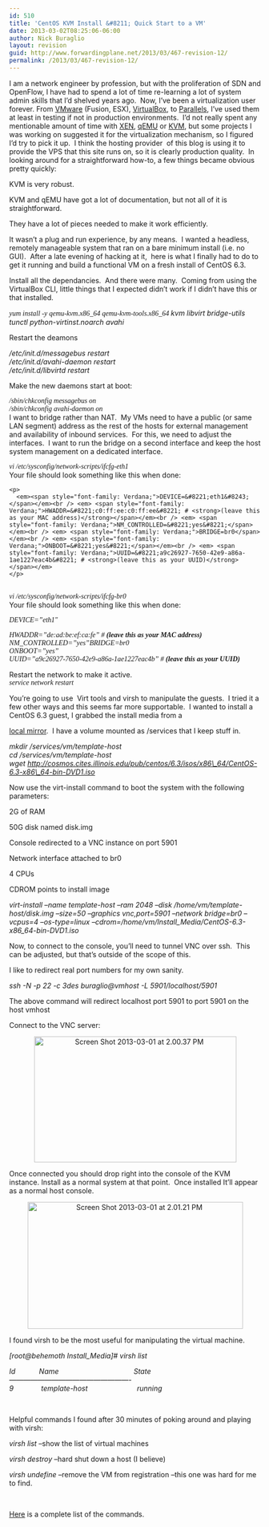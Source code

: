 ```yaml
---
id: 510
title: 'CentOS KVM Install &#8211; Quick Start to a VM'
date: 2013-03-02T08:25:06-06:00
author: Nick Buraglio
layout: revision
guid: http://www.forwardingplane.net/2013/03/467-revision-12/
permalink: /2013/03/467-revision-12/
---
```

I am a network engineer by profession, but with the proliferation of SDN and OpenFlow, I have had to spend a lot of time re-learning a lot of system admin skills that I&#8217;d shelved years ago.  Now, I&#8217;ve been a virtualization user forever. From <a href="http://www.vmware.com" target="_blank">VMware</a> (Fusion, ESX), <a href="https://www.virtualbox.org" target="_blank">VirtualBox</a>, to <a href="www.parallels.com" target="_blank">Parallels</a>, I&#8217;ve used them at least in testing if not in production environments.  I&#8217;d not really spent any mentionable amount of time with <a href="http://www.xen.org" target="_blank">XEN</a>, <a href="http://www.qemu.org" target="_blank">qEMU</a> or <a href="www.linux-kvm.org" target="_blank">KVM</a>, but some projects I was working on suggested it for the virtualization mechanism, so I figured I&#8217;d try to pick it up.  I think the hosting provider  of this blog is using it to provide the VPS that this site runs on, so it is clearly production quality.  In looking around for a straightforward how-to, a few things became obvious pretty quickly:

KVM is very robust.

KVM and qEMU have got a lot of documentation, but not all of it is straightforward.

They have a lot of pieces needed to make it work efficiently.

It wasn&#8217;t a plug and run experience, by any means.  I wanted a headless, remotely manageable system that ran on a bare minimum install (i.e. no GUI).  After a late evening of hacking at it,  here is what I finally had to do to get it running and build a functional VM on a fresh install of CentOS 6.3.

Install all the dependancies.  And there were many.  Coming from using the VirtualBox CLI, little things that I expected didn&#8217;t work if I didn&#8217;t have this or that installed.

<!--?xml version="1.0" encoding="UTF-8" standalone="no"?-->

_<span style="font-family: Verdana;">yum install -y qemu-kvm.x86_64 qemu-kvm-tools.x86_64 </span>kvm libvirt bridge-utils tunctl python-virtinst.noarch avahi_

Restart the deamons

_/etc/init.d/messagebus restart_  
_/etc/init.d/avahi-daemon restart_  
_/etc/init.d/libvirtd restart_

Make the new daemons start at boot:

<!--?xml version="1.0" encoding="UTF-8" standalone="no"?-->

<div>
  <em><span style="font-family: Verdana;">/sbin/chkconfig messagebus on</span></em>
</div>

<div>
  <em><span style="font-family: Verdana;">/sbin/chkconfig avahi-daemon on</span></em>
</div>

<div>
</div>

<div>
  I want to bridge rather than NAT.  My VMs need to have a public (or same LAN segment) address as the rest of the hosts for external management and availability of inbound services.  For this, we need to adjust the interfaces.  I want to run the bridge on a second interface and keep the host system management on a dedicated interface.
</div>

<div>
</div>

<div>
  <!--?xml version="1.0" encoding="UTF-8" standalone="no"?--></p> 
  
  <div>
    <em><span style="font-family: Verdana;">vi /etc/sysconfig/network-scripts/ifcfg-eth1</span></em>
  </div>
  
  <div>
  </div>
  
  <div>
    <div>
      Your file should look something like this when done:
    </div>
    
    <p>
      <em><span style="font-family: Verdana;">DEVICE=&#8221;eth1&#8243;</span></em><br /> <em> <span style="font-family: Verdana;">HWADDR=&#8221;c0:ff:ee:c0:ff:ee&#8221; # <strong>(leave this as your MAC address)</strong></span></em><br /> <em> <span style="font-family: Verdana;">NM_CONTROLLED=&#8221;yes&#8221;</span></em><br /> <em> <span style="font-family: Verdana;">BRIDGE=br0</span></em><br /> <em> <span style="font-family: Verdana;">ONBOOT=&#8221;yes&#8221;</span></em><br /> <em> <span style="font-family: Verdana;">UUID=&#8221;a9c26927-7650-42e9-a86a-1ae1227eac4b&#8221; # <strong>(leave this as your UUID)</strong></span></em>
    </p>
  </div>
  
  <div>
    <em><span style="font-family: Verdana;"> </span></em>
  </div>
  
  <div>
    <em><span style="font-family: Verdana;">vi /etc/sysconfig/network-scripts/ifcfg-br0</span></em>
  </div>
  
  <div>
  </div>
  
  <div>
    Your file should look something like this when done:
  </div>
  
  <div>
  </div>
  
  <p>
    <em><span style="font-family: Verdana;">DEVICE=&#8221;eth1&#8243;</span></em>
  </p>
</div>

<div>
  <em><span style="font-family: Verdana;">HWADDR=&#8221;de:ad:be:ef:ca:fe&#8221; # <strong>(leave this as your MAC address)</strong></span></em>
</div>

<div>
  <em><span style="font-family: Verdana;">NM_CONTROLLED=&#8221;yes&#8221;</span><span style="font-family: Verdana;">BRIDGE=br0</span></em>
</div>

<div>
  <em><span style="font-family: Verdana;">ONBOOT=&#8221;yes&#8221;</span></em>
</div>

<div>
  <em><span style="font-family: Verdana;">UUID=&#8221;a9c26927-7650-42e9-a86a-1ae1227eac4b&#8221; # <strong>(leave this as your UUID)</strong></span></em></p> 
  
  <div>
  </div>
  
  <div>
    Restart the network to make it active.
  </div>
  
  <div>
  </div>
  
  <div>
    <em><span style="font-family: Verdana;">service network restart</span></em>
  </div>
</div>

You&#8217;re going to use <!--?xml version="1.0" encoding="UTF-8" standalone="no"?--> Virt tools and virsh to manipulate the guests.  I tried it a few other ways and this seems far more supportable.  I wanted to install a CentOS 6.3 guest, I grabbed the install media from a 

<a href="http://cosmos.cites.illinois.edu/pub/centos/6.3/isos/x86_64/" target="_blank">local mirror</a>.  I have a volume mounted as /services that I keep stuff in.

_mkdir /services/vm/template-host_  
 _cd /services/vm/template-host_  
 _wget http://cosmos.cites.illinois.edu/pub/centos/6.3/isos/x86\_64/CentOS-6.3-x86\_64-bin-DVD1.iso_

Now use the virt-install command to boot the system with the following parameters:

2G of RAM

50G disk named disk.img

Console redirected to a VNC instance on port 5901

Network interface attached to br0

4 CPUs

CDROM points to install image

_virt-install &#8211;name template-host &#8211;ram 2048 &#8211;disk /home/vm/template-host/disk.img &#8211;size=50 &#8211;graphics vnc,port=5901 &#8211;network bridge=br0 &#8211;vcpus=4 &#8211;os-type=linux &#8211;cdrom=/home/vm/Install\_Media/CentOS-6.3-x86\_64-bin-DVD1.iso_

Now, to connect to the console, you&#8217;ll need to tunnel VNC over ssh.  This can be adjusted, but that&#8217;s outside of the scope of this.

I like to redirect real port numbers for my own sanity.

_ssh -N -p 22 -c 3des buraglio@vmhost -L 5901/localhost/5901_

The above command will redirect localhost port 5901 to port 5901 on the host vmhost

Connect to the VNC server:

<p style="text-align: center;">
  <a href="http://www.forwardingplane.net/wp-content/uploads/2013/03/Screen-Shot-2013-03-01-at-2.00.37-PM.png"><img class="aligncenter  wp-image-470" alt="Screen Shot 2013-03-01 at 2.00.37 PM" src="http://www.forwardingplane.net/wp-content/uploads/2013/03/Screen-Shot-2013-03-01-at-2.00.37-PM.png" width="404" height="251" srcset="http://www.forwardingplane.net/wp-content/uploads/2013/03/Screen-Shot-2013-03-01-at-2.00.37-PM.png 505w, http://www.forwardingplane.net/wp-content/uploads/2013/03/Screen-Shot-2013-03-01-at-2.00.37-PM-300x186.png 300w" sizes="(max-width: 404px) 100vw, 404px" /></a>
</p>

<p style="text-align: left;">
  Once connected you should drop right into the console of the KVM instance. Install as a normal system at that point.  Once installed It&#8217;ll appear as a normal host console.
</p>

<p style="text-align: center;">
  <a href="http://www.forwardingplane.net/wp-content/uploads/2013/03/Screen-Shot-2013-03-01-at-2.01.21-PM.png"><img class="aligncenter  wp-image-469" alt="Screen Shot 2013-03-01 at 2.01.21 PM" src="http://www.forwardingplane.net/wp-content/uploads/2013/03/Screen-Shot-2013-03-01-at-2.01.21-PM.png" width="430" height="253" srcset="http://www.forwardingplane.net/wp-content/uploads/2013/03/Screen-Shot-2013-03-01-at-2.01.21-PM.png 717w, http://www.forwardingplane.net/wp-content/uploads/2013/03/Screen-Shot-2013-03-01-at-2.01.21-PM-300x176.png 300w, http://www.forwardingplane.net/wp-content/uploads/2013/03/Screen-Shot-2013-03-01-at-2.01.21-PM-550x323.png 550w" sizes="(max-width: 430px) 100vw, 430px" /></a>
</p>

<p style="text-align: left;">
  I found virsh to be the most useful for manipulating the virtual machine.
</p>

<p style="text-align: left;">
  <em>[root@behemoth Install_Media]# virsh list</em>
</p>

 _Id            Name                                      State_  
_&#8212;&#8212;&#8212;&#8212;&#8212;&#8212;&#8212;&#8212;&#8212;&#8212;&#8212;&#8212;&#8212;&#8212;&#8212;&#8212;&#8212;-_  
 _9              template-host                         running_

&nbsp;

Helpful commands I found after 30 minutes of poking around and playing with virsh:

_virsh list_ &#8211;show the list of virtual machines

_virsh destroy_ <vm name> &#8211;hard shut down a host (I believe)

_virsh undefine_ <vm name> &#8211;remove the VM from registration &#8211;this one was hard for me to find.

&nbsp;

<a title="KVM virsh command reference" href="http://www.forwardingplane.net/unix/kvm-virsh-command-referenc/" target="_blank">Here</a> is a complete list of the commands.